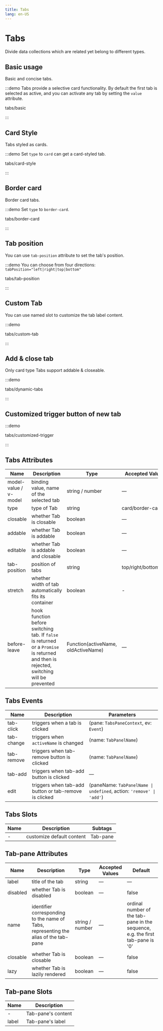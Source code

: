 ```yaml
---
title: Tabs
lang: en-US
---
```


# Tabs

Divide data collections which are related yet belong to different types.

## Basic usage

Basic and concise tabs.

:::demo Tabs provide a selective card functionality. By default the first tab is selected as active, and you can activate any tab by setting the `value` attribute.

tabs/basic

:::

## Card Style

Tabs styled as cards.

:::demo Set `type` to `card` can get a card-styled tab.

tabs/card-style

:::

## Border card

Border card tabs.

:::demo Set `type` to `border-card`.

tabs/border-card

:::

## Tab position

You can use `tab-position` attribute to set the tab's position.

:::demo You can choose from four directions: `tabPosition="left|right|top|bottom"`

tabs/tab-position

:::

## Custom Tab

You can use named slot to customize the tab label content.

:::demo

tabs/custom-tab

:::

## Add & close tab

Only card type Tabs support addable & closeable.

:::demo

tabs/dynamic-tabs

:::

## Customized trigger button of new tab

:::demo

tabs/customized-trigger

:::

## Tabs Attributes

| Name                  | Description                                                                                                                             | Type                                | Accepted Values       | Default           |
| --------------------- | --------------------------------------------------------------------------------------------------------------------------------------- | ----------------------------------- | --------------------- | ----------------- |
| model-value / v-model | binding value, name of the selected tab                                                                                                 | string / number                     | —                     | name of first tab |
| type                  | type of Tab                                                                                                                             | string                              | card/border-card      | —                 |
| closable              | whether Tab is closable                                                                                                                 | boolean                             | —                     | false             |
| addable               | whether Tab is addable                                                                                                                  | boolean                             | —                     | false             |
| editable              | whether Tab is addable and closable                                                                                                     | boolean                             | —                     | false             |
| tab-position          | position of tabs                                                                                                                        | string                              | top/right/bottom/left | top               |
| stretch               | whether width of tab automatically fits its container                                                                                   | boolean                             | -                     | false             |
| before-leave          | hook function before switching tab. If `false` is returned or a `Promise` is returned and then is rejected, switching will be prevented | Function(activeName, oldActiveName) | —                     | —                 |

## Tabs Events

| Name       | Description                                           | Parameters                                                           |
| ---------- | ----------------------------------------------------- | -------------------------------------------------------------------- |
| tab-click  | triggers when a tab is clicked                        | (pane: `TabsPaneContext`, ev: `Event`)                               |
| tab-change | triggers when `activeName` is changed                 | (name: `TabPanelName`)                                               |
| tab-remove | triggers when tab-remove button is clicked            | (name: `TabPanelName`)                                               |
| tab-add    | triggers when tab-add button is clicked               | —                                                                    |
| edit       | triggers when tab-add button or tab-remove is clicked | (paneName: `TabPanelName \| undefined`, action: `'remove' \| 'add'`) |

## Tabs Slots

| Name | Description               | Subtags  |
| ---- | ------------------------- | -------- |
| -    | customize default content | Tab-pane |

## Tab-pane Attributes

| Name     | Description                                                                          | Type            | Accepted Values | Default                                                                        |
| -------- | ------------------------------------------------------------------------------------ | --------------- | --------------- | ------------------------------------------------------------------------------ |
| label    | title of the tab                                                                     | string          | —               | —                                                                              |
| disabled | whether Tab is disabled                                                              | boolean         | —               | false                                                                          |
| name     | identifier corresponding to the name of Tabs, representing the alias of the tab-pane | string / number | —               | ordinal number of the tab-pane in the sequence, e.g. the first tab-pane is '0' |
| closable | whether Tab is closable                                                              | boolean         | —               | false                                                                          |
| lazy     | whether Tab is lazily rendered                                                       | boolean         | —               | false                                                                          |

## Tab-pane Slots

| Name  | Description        |
| ----- | ------------------ |
| -     | Tab-pane's content |
| label | Tab-pane's label   |
